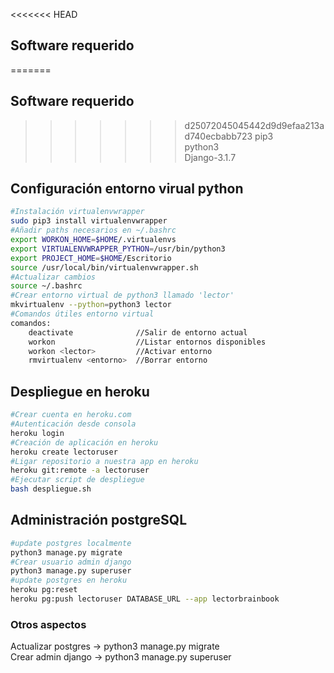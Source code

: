 <<<<<<< HEAD
## Software requerido 
=======
## Software requerido  
>>>>>>> d25072045045442d9d9efaa213ad740ecbabb723
pip3  
python3    
Django-3.1.7    


## Configuración entorno virual python

```bash 
#Instalación virtualenvwrapper
sudo pip3 install virtualenvwrapper
#Añadir paths necesarios en ~/.bashrc
export WORKON_HOME=$HOME/.virtualenvs
export VIRTUALENVWRAPPER_PYTHON=/usr/bin/python3
export PROJECT_HOME=$HOME/Escritorio
source /usr/local/bin/virtualenvwrapper.sh
#Actualizar cambios
source ~/.bashrc
#Crear entorno virtual de python3 llamado 'lector'
mkvirtualenv --python=python3 lector
#Comandos útiles entorno virtual
comandos:
    deactivate              //Salir de entorno actual
    workon                  //Listar entornos disponibles
    workon <lector>         //Activar entorno
    rmvirtualenv <entorno>  //Borrar entorno
```
## Despliegue en heroku
```bash
#Crear cuenta en heroku.com
#Autenticación desde consola
heroku login
#Creación de aplicación en heroku
heroku create lectoruser
#Ligar repositorio a nuestra app en heroku
heroku git:remote -a lectoruser
#Ejecutar script de despliegue
bash despliegue.sh
```  
## Administración postgreSQL
```bash
#update postgres localmente
python3 manage.py migrate  
#Crear usuario admin django
python3 manage.py superuser  
#update postgres en heroku 
heroku pg:reset
heroku pg:push lectoruser DATABASE_URL --app lectorbrainbook
```
### Otros aspectos  
Actualizar postgres -> python3 manage.py migrate  
Crear admin django -> python3 manage.py superuser  
